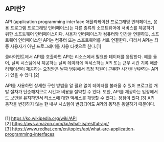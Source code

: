## API란?

API (application programming interface 애플리케이션 프로그래밍 인터페이스, 응용 프로그램 프로그래밍 인터페이스)는 다른 종류의 소프트웨어에 서비스를 제공하기 위한 소프트웨어 인터페이스이다. 사용자 인터페이스가 컴퓨터와 인간을 연결하듯, 소프트웨어 인터페이스인 API는 컴퓨터 또는 소프트웨어를 서로 연결한다. 따라서 API는 최종 사용자가 아닌 프로그래머를 사용 타겟으로 한다.[1]

클라이언트에서 API를 호출하면 API는 리소스에서 필요한 데이터를 응답한다. 예를 들어, 날씨 시스템에서 제공하는 날씨 데이터에 액세스하는 API 또는 근무 시간 기록 애플리케이션이 제공하는 요청받은 날짜 범위에서 특정 직원이 근무한 시간을 반환하는 API가 있을 수 있다.[2]

API를 사용하면 상세한 구현 방법을 알 필요 없이 데이터를 불러올 수 있어 프로그램 개발 절차가 단순해지므로 시간과 비용을 절약할 수 있다. 또한, API를 제공하는 입장에서도 보안을 유지하면서 리소스에 대한 액세스를 개방할 수 있다는 장점이 있다.[3] API 동작을 변경하지 않는 한 내부 시스템이 변경되어도 API의 동작은 동일하기 때문이다.

##
[1] https://ko.wikipedia.org/wiki/API<br>
[2] https://aws.amazon.com/ko/what-is/restful-api/<br>
[3] https://www.redhat.com/en/topics/api/what-are-application-programming-interfaces
